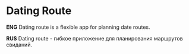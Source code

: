 # Dating Route
**ENG**
Dating route is a flexible app for planning date routes.


**RUS**
Dating route - гибкое приложение для планирования маршрутов свиданий.
